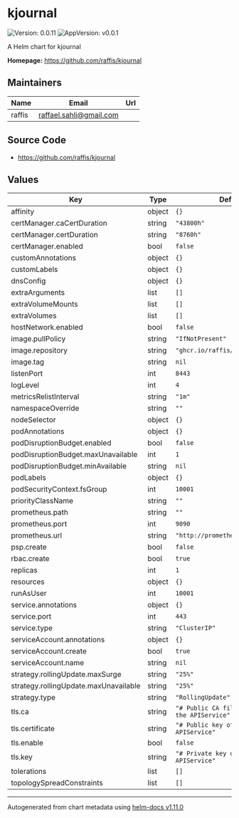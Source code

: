 # kjournal

![Version: 0.0.11](https://img.shields.io/badge/Version-0.0.11-informational?style=flat-square) ![AppVersion: v0.0.1](https://img.shields.io/badge/AppVersion-v0.0.1-informational?style=flat-square)

A Helm chart for kjournal

**Homepage:** <https://github.com/raffis/kjournal>

## Maintainers

| Name | Email | Url |
| ---- | ------ | --- |
| raffis | <raffael.sahli@gmail.com> |  |

## Source Code

* <https://github.com/raffis/kjournal>

## Values

| Key | Type | Default | Description |
|-----|------|---------|-------------|
| affinity | object | `{}` |  |
| certManager.caCertDuration | string | `"43800h"` |  |
| certManager.certDuration | string | `"8760h"` |  |
| certManager.enabled | bool | `false` |  |
| customAnnotations | object | `{}` |  |
| customLabels | object | `{}` |  |
| dnsConfig | object | `{}` |  |
| extraArguments | list | `[]` |  |
| extraVolumeMounts | list | `[]` |  |
| extraVolumes | list | `[]` |  |
| hostNetwork.enabled | bool | `false` |  |
| image.pullPolicy | string | `"IfNotPresent"` |  |
| image.repository | string | `"ghcr.io/raffis/kjournal"` |  |
| image.tag | string | `nil` |  |
| listenPort | int | `8443` |  |
| logLevel | int | `4` |  |
| metricsRelistInterval | string | `"1m"` |  |
| namespaceOverride | string | `""` |  |
| nodeSelector | object | `{}` |  |
| podAnnotations | object | `{}` |  |
| podDisruptionBudget.enabled | bool | `false` |  |
| podDisruptionBudget.maxUnavailable | int | `1` |  |
| podDisruptionBudget.minAvailable | string | `nil` |  |
| podLabels | object | `{}` |  |
| podSecurityContext.fsGroup | int | `10001` |  |
| priorityClassName | string | `""` |  |
| prometheus.path | string | `""` |  |
| prometheus.port | int | `9090` |  |
| prometheus.url | string | `"http://prometheus.default.svc"` |  |
| psp.create | bool | `false` |  |
| rbac.create | bool | `true` |  |
| replicas | int | `1` |  |
| resources | object | `{}` |  |
| runAsUser | int | `10001` |  |
| service.annotations | object | `{}` |  |
| service.port | int | `443` |  |
| service.type | string | `"ClusterIP"` |  |
| serviceAccount.annotations | object | `{}` |  |
| serviceAccount.create | bool | `true` |  |
| serviceAccount.name | string | `nil` |  |
| strategy.rollingUpdate.maxSurge | string | `"25%"` |  |
| strategy.rollingUpdate.maxUnavailable | string | `"25%"` |  |
| strategy.type | string | `"RollingUpdate"` |  |
| tls.ca | string | `"# Public CA file that signed the APIService"` |  |
| tls.certificate | string | `"# Public key of the APIService"` |  |
| tls.enable | bool | `false` |  |
| tls.key | string | `"# Private key of the APIService"` |  |
| tolerations | list | `[]` |  |
| topologySpreadConstraints | list | `[]` |  |

----------------------------------------------
Autogenerated from chart metadata using [helm-docs v1.11.0](https://github.com/norwoodj/helm-docs/releases/v1.11.0)
